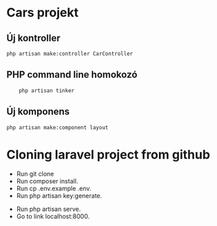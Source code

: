 # Cars projekt

## Új kontroller

```
php artisan make:controller CarController
```

## PHP command line homokozó
```
    php artisan tinker
```

## Új komponens

```
php artisan make:component layout
```

# Cloning laravel project from github
- Run git clone <my-cool-project>
- Run composer install.
- Run cp .env.example .env.
- Run php artisan key:generate.
<!-- - Run php artisan migrate. -->
- Run php artisan serve.
- Go to link localhost:8000.